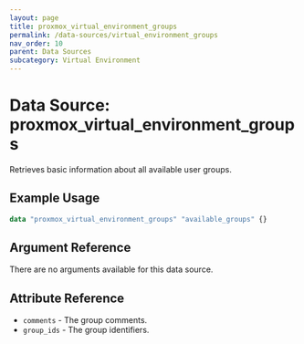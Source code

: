 ```yaml
---
layout: page
title: proxmox_virtual_environment_groups
permalink: /data-sources/virtual_environment_groups
nav_order: 10
parent: Data Sources
subcategory: Virtual Environment
---
```


# Data Source: proxmox_virtual_environment_groups

Retrieves basic information about all available user groups.

## Example Usage

```terraform
data "proxmox_virtual_environment_groups" "available_groups" {}
```

## Argument Reference

There are no arguments available for this data source.

## Attribute Reference

- `comments` - The group comments.
- `group_ids` - The group identifiers.
